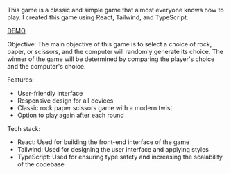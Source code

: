 This game is a classic and simple game that almost everyone knows how to play. I created this game using React, Tailwind, and TypeScript.

[DEMO](https://rock-paper-scissors-inktj0yv8-lun4trick.vercel.app/)

Objective:
The main objective of this game is to select a choice of rock, paper, or scissors, and the computer will randomly generate its choice. The winner of the game will be determined by comparing the player's choice and the computer's choice.

Features:

- User-friendly interface
- Responsive design for all devices
- Classic rock paper scissors game with a modern twist
- Option to play again after each round

Tech stack:

- React: Used for building the front-end interface of the game
- Tailwind: Used for designing the user interface and applying styles
- TypeScript: Used for ensuring type safety and increasing the scalability of the codebase

